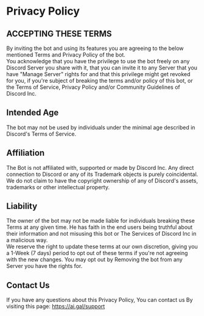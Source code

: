 <h1 class="text-center">Privacy Policy</h1>

<p><h2>ACCEPTING THESE TERMS</h2>By inviting the bot and using its features you are agreeing to the below mentioned Terms and Privacy Policy of the bot.<br>You acknowledge that you have the privilege to use the bot freely on any Discord Server you share with it, that you can invite it to any Server that you have "Manage Server" rights for and that this privilege might get revoked for you, if you're subject of breaking the terms and/or policy of this bot, or the Terms of Service, Privacy Policy and/or Community Guidelines of Discord Inc.</p>
<p><h2>Intended Age</h2>The bot may not be used by individuals under the minimal age described in Discord's Terms of Service.</p>
<p><h2>Affiliation</h2>The Bot is not affiliated with, supported or made by Discord Inc. Any direct connection to Discord or any of its Trademark objects is purely coincidental. We do not claim to have the copyright ownership of any of Discord's assets, trademarks or other intellectual property.</p>
<p><h2>Liability</h2>The owner of the bot may not be made liable for individuals breaking these Terms at any given time. He has faith in the end users being truthful about their information and not misusing this bot or The Services of Discord Inc in a malicious way.<br>We reserve the right to update these terms at our own discretion, giving you a 1-Week (7 days) period to opt out of these terms if you're not agreeing with the new changes. You may opt out by Removing the bot from any Server you have the rights for.</p>
<p><h2>Contact Us</h2>If you have any questions about this Privacy Policy, You can contact us By visiting this page: <a href="https://ai.gal/support">https://ai.gal/support</p>
